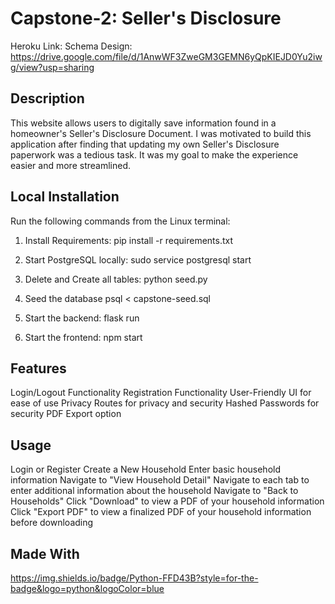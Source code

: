 # Capstone-2: Seller's Disclosure
Heroku Link:
Schema Design: https://drive.google.com/file/d/1AnwWF3ZweGM3GEMN6yQpKIEJD0Yu2iwg/view?usp=sharing

## Description
This website allows users to digitally save information found in a homeowner's Seller's Disclosure Document.
I was motivated to build this application after finding that updating my own Seller's Disclosure paperwork was a tedious task.
It was my goal to make the experience easier and more streamlined.

## Local Installation
Run the following commands from the Linux terminal:

1.  Install Requirements:
    pip install -r requirements.txt

2.  Start PostgreSQL locally:
    sudo service postgresql start

3.  Delete and Create all tables:
    python seed.py

4.  Seed the database
    psql < capstone-seed.sql

5.  Start the backend:
    flask run

6.  Start the frontend:
    npm start

## Features
Login/Logout Functionality
Registration Functionality
User-Friendly UI for ease of use
Privacy Routes for privacy and security
Hashed Passwords for security
PDF Export option

## Usage
Login or Register
Create a New Household
Enter basic household information
Navigate to "View Household Detail"
Navigate to each tab to enter additional information about the household
Navigate to "Back to Households"
Click "Download" to view a PDF of your household information
Click "Export PDF" to view a finalized PDF of your household information before downloading

## Made With
https://img.shields.io/badge/Python-FFD43B?style=for-the-badge&logo=python&logoColor=blue
